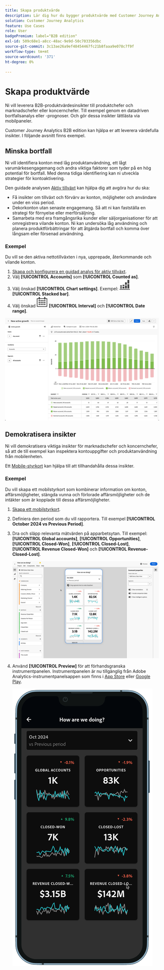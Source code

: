 ```yaml
---
title: Skapa produktvärde
description: Lär dig hur du bygger produktvärde med Customer Journey Analytics B2B edition.
solution: Customer Journey Analytics
feature: Use Cases
role: User
badgePremium: label="B2B edition"
exl-id: 509c68e1-a8cc-48ac-9e9d-50c703356dbc
source-git-commit: 3c13ae26a9ef48454467fc21b8faaa9e078c7f9f
workflow-type: tm+mt
source-wordcount: '371'
ht-degree: 0%

---
```


# Skapa produktvärde

Ni vill leverera B2B-produktvärdesinsikter till produktchefer och marknadschefer eller koncernchefer. Till exempel genom en datadriven bortfallsanalys eller -prognoser. Och gör dessa insikter lättlästa via mobilpaneler.

Customer Journey Analytics B2B edition kan hjälpa er att leverera värdefulla insikter. I följande avsnitt finns exempel.


## Minska bortfall

Ni vill identifiera konton med låg produktanvändning, ett lågt varumärkesengagemang och andra viktiga faktorer som tyder på en hög potential för bortfall. Med denna tidiga identifiering kan ni utveckla strategier för kontoaktivering.

Den guidade analysen [Aktiv tillväxt](/help/guided-analysis/types/active-growth.md) kan hjälpa dig att avgöra hur du ska:

* Få insikter om tillväxt och förvärv av konton, möjligheter och användare under en viss period.
* Dekorkonton utan senaste engagemang. Så att ni kan fastställa en strategi för förnyelse eller merförsäljning.
* Samarbeta med era framgångsrika kunder eller säljorganisationer för att omregistrera vilande konton. Ni kan undersöka låg användning och planera produktförbättringar för att åtgärda bortfall och komma över långsam eller försenad användning.

### Exempel

Du vill se den aktiva nettotillväxten i nya, upprepade, återkommande och vilande konton.

1. [Skapa och konfigurera en guidad analys för aktiv tillväxt](/help/guided-analysis/types/active-growth.md).
1. Välj **[!UICONTROL Accounts]** som **[!UICONTROL Counted as]**.
1. Välj önskad **[!UICONTROL Chart settings]**. Exempel: ![GraphBarVerticalStached](/help/assets/icons/GraphBarVerticalStacked.svg) **[!UICONTROL Stacked bar]**.
1. Välj önskad ![kalender](/help/assets/icons/Calendar.svg) **[!UICONTROL Interval]** och **[!UICONTROL Date range]**.

![Användningsexempel B2B - bygg produktvärde - minska bortfall - aktiv tillväxt](assets/b2b-uc-build-product-value-active-growth.png)


## Demokratisera insikter

Ni vill demokratisera viktiga insikter för marknadschefer och koncernchefer, så att de till exempel kan inspektera kontouppgifter och produktanvändning från mobilenheten.

Ett [Mobile-styrkort](/help/mobile-app/home.md) kan hjälpa till att tillhandahålla dessa insikter.

### Exempel

Du vill skapa ett mobilstyrkort som kombinerar information om konton, affärsmöjligheter, stängda vunna och förlorade affärsmöjligheter och de intäkter som är kopplade till dessa affärsmöjligheter.

1. [Skapa ett mobilstyrkort](/help/mobile-app/create-scorecard.md).
1. Definiera den period som du vill rapportera. Till exempel **[!UICONTROL October 2024 vs Previous Period]**.
1. Dra och släpp relevanta mätvärden på apparbetsytan. Till exempel: **[!UICONTROL Global accounts]**, **[!UICONTROL Opportunities]**, **[!UICONTROL Closed-Won]**, **[!UICONTROL Closed-Lost]**, **[!UICONTROL Revenue Closed-Won]** och **[!UICONTROL Revenue-Closed-Lost]**.

   ![Användningsexempel B2B - Skapa produktvärde - Demokratisera insikter - mobilstyrkort](assets/b2b-uc-build-product-value-mobile-scorecard.png)

1. Använd **[!UICONTROL Preview]** för att förhandsgranska instrumentpanelen. Instrumentpanelen är nu tillgänglig från Adobe Analytics-instrumentpanelsappen som finns i [App Store](https://apps.apple.com/us/app/adobe-analytics-dashboards/id1509062264) eller [Google Play](https://play.google.com/store/apps/details?id=com.adobe.analyticsdashboards).

   ![Användningsexempel B2B - Skapa produktvärde - Demokratisera insikter - förhandsvisning av mobilstyrkort](assets/b2b-uc-build-product-value-mobile-scorecard-preview.png)
